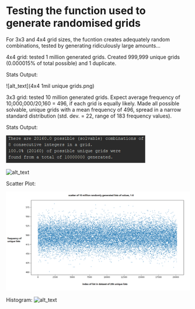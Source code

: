 # Testing the function used to generate randomised grids

For 3x3 and 4x4 grid sizes, the fucntion creates adequately random combinations, tested by generating ridiculously large amounts...

4x4 grid: tested 1 million generated grids.
Created 999,999 unique grids (0.000015% of total possible) and 1 duplicate.

Stats Output:

![alt_text](4x4 1mil unique grids.png)

3x3 grid: tested 10 million generated grids. 
Expect average frequency of 10,000,000/20,160 = 496, if each grid is equally likely. Made all possible solvable, unique grids with a mean frequency of 496, spread in a narrow standard distribution (std. dev. = 22, range of 183 frequency values). 

Stats Output:

![alt_text](3x3%2010mil%20unique%20grids.png)

![alt_text](3x3%2010%20mil%20dataset%20stats.png)

Scatter Plot:

![alt_text](3x3grid10mil%20scatter.png)

Histogram:
![alt_text](3x3%2010mil%20histogram1.png)
